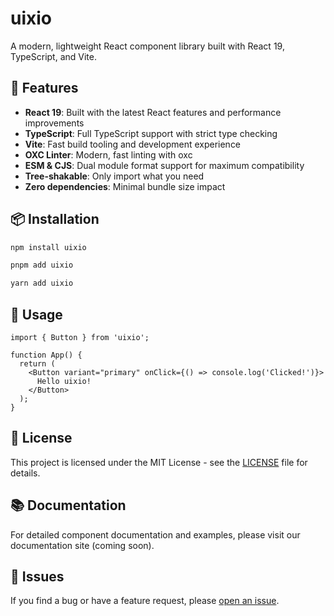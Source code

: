 # uixio

A modern, lightweight React component library built with React 19, TypeScript, and Vite.

## 🚀 Features

- **React 19**: Built with the latest React features and performance improvements
- **TypeScript**: Full TypeScript support with strict type checking
- **Vite**: Fast build tooling and development experience
- **OXC Linter**: Modern, fast linting with oxc
- **ESM & CJS**: Dual module format support for maximum compatibility
- **Tree-shakable**: Only import what you need
- **Zero dependencies**: Minimal bundle size impact

## 📦 Installation

```bash
npm install uixio
```

```bash
pnpm add uixio
```

```bash
yarn add uixio
```

## 🎯 Usage

```tsx
import { Button } from 'uixio';

function App() {
  return (
    <Button variant="primary" onClick={() => console.log('Clicked!')}>
      Hello uixio!
    </Button>
  );
}
```

## 📄 License

This project is licensed under the MIT License - see the [LICENSE](LICENSE) file for details.

## 📚 Documentation

For detailed component documentation and examples, please visit our documentation site (coming soon).

## 🐛 Issues

If you find a bug or have a feature request, please [open an issue](https://github.com/o-datsiura/uixio/issues). 